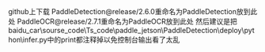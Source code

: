 github上下载
PaddleDetection@release/2.6.0重命名为PaddleDetection放到此处
PaddleOCR@release/2.7.1重命名为PaddleOCR放到此处
然后建议是把baidu_car\sourse_code\Ts_code\paddle_jetson\PaddleDetection\deploy\python\infer.py中的print都注释掉以免控制台输出看了太乱